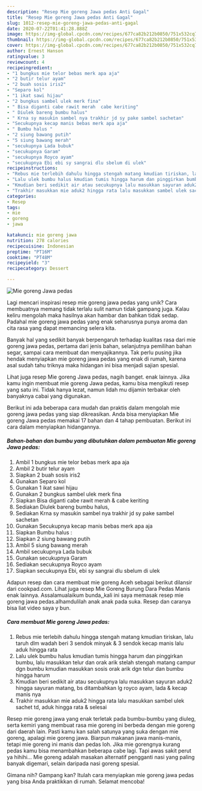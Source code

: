 ```yaml
---
description: "Resep Mie goreng Jawa pedas Anti Gagal"
title: "Resep Mie goreng Jawa pedas Anti Gagal"
slug: 1012-resep-mie-goreng-jawa-pedas-anti-gagal
date: 2020-07-22T01:41:28.888Z
image: https://img-global.cpcdn.com/recipes/677ca82b212b0850/751x532cq70/mie-goreng-jawa-pedas-foto-resep-utama.jpg
thumbnail: https://img-global.cpcdn.com/recipes/677ca82b212b0850/751x532cq70/mie-goreng-jawa-pedas-foto-resep-utama.jpg
cover: https://img-global.cpcdn.com/recipes/677ca82b212b0850/751x532cq70/mie-goreng-jawa-pedas-foto-resep-utama.jpg
author: Ernest Hanson
ratingvalue: 3
reviewcount: 4
recipeingredient:
- "1 bungkus mie telor bebas merk apa aja"
- "2 butir telur ayam"
- "2 buah sosis iris2"
- "Separo kol"
- "1 ikat sawi hijau"
- "2 bungkus sambel ulek merk fina"
- " Bisa diganti cabe rawit merah  cabe keriting"
- " Diulek bareng bumbu halus"
- " Krna sy masukin sambel nya trakhir jd sy pake sambel sachetan"
- "Secukupnya kecap manis bebas merk apa aja"
- " Bumbu halus "
- "2 siung bawang putih"
- "5 siung bawang merah"
- "secukupnya Lada bubuk"
- "secukupnya Garam"
- "secukupnya Royco ayam"
- "secukupnya Ebi ebi sy sangrai dlu sbelum di ulek"
recipeinstructions:
- "Rebus mie terlebih dahulu hingga stengah matang kmudian tiriskan, lalu taruh dlm wadah beri 3 sendok minyak &amp; 3 sendok kecap manis lalu aduk hingga rata"
- "Lalu ulek bumbu halus kmudian tumis hingga harum dan pinggirkan bumbu, lalu masukkan telur dan orak arik stelah stengah matang campur dgn bumbu kmudian masukkan sosis orak arik dgn telur dan bumbu hingga harum"
- "Kmudian beri sedikit air atau secukupnya lalu masukkan sayuran aduk2 hingga sayuran matang, bs ditambahkan lg royco ayam, lada &amp; kecap manis nya"
- "Trakhir masukkan mie aduk2 hingga rata lalu masukkan sambel ulek sachet td, aduk hingga rata &amp; selesai"
categories:
- Resep
tags:
- mie
- goreng
- jawa

katakunci: mie goreng jawa 
nutrition: 278 calories
recipecuisine: Indonesian
preptime: "PT16M"
cooktime: "PT48M"
recipeyield: "3"
recipecategory: Dessert

---
```



![Mie goreng Jawa pedas](https://img-global.cpcdn.com/recipes/677ca82b212b0850/751x532cq70/mie-goreng-jawa-pedas-foto-resep-utama.jpg)

Lagi mencari inspirasi resep mie goreng jawa pedas yang unik? Cara membuatnya memang tidak terlalu sulit namun tidak gampang juga. Kalau keliru mengolah maka hasilnya akan hambar dan bahkan tidak sedap. Padahal mie goreng jawa pedas yang enak seharusnya punya aroma dan cita rasa yang dapat memancing selera kita.

Banyak hal yang sedikit banyak berpengaruh terhadap kualitas rasa dari mie goreng jawa pedas, pertama dari jenis bahan, selanjutnya pemilihan bahan segar, sampai cara membuat dan menyajikannya. Tak perlu pusing jika hendak menyiapkan mie goreng jawa pedas yang enak di rumah, karena asal sudah tahu triknya maka hidangan ini bisa menjadi sajian spesial.

Lihat juga resep Mie goreng Jawa pedas, nagih banget. enak lainnya. Jika kamu ingin membuat mie goreng Jawa pedas, kamu bisa mengikuti resep yang satu ini. Tidak hanya lezat, namun lidah mu dijamin terbakar oleh banyaknya cabai yang digunakan.


Berikut ini ada beberapa cara mudah dan praktis dalam mengolah mie goreng jawa pedas yang siap dikreasikan. Anda bisa menyiapkan Mie goreng Jawa pedas memakai 17 bahan dan 4 tahap pembuatan. Berikut ini cara dalam menyiapkan hidangannya.

<!--inarticleads1-->

##### Bahan-bahan dan bumbu yang dibutuhkan dalam pembuatan Mie goreng Jawa pedas:

1. Ambil 1 bungkus mie telor bebas merk apa aja
1. Ambil 2 butir telur ayam
1. Siapkan 2 buah sosis iris2
1. Gunakan Separo kol
1. Gunakan 1 ikat sawi hijau
1. Gunakan 2 bungkus sambel ulek merk fina
1. Siapkan  Bisa diganti cabe rawit merah &amp; cabe keriting
1. Sediakan  Diulek bareng bumbu halus,
1. Sediakan  Krna sy masukin sambel nya trakhir jd sy pake sambel sachetan
1. Gunakan Secukupnya kecap manis bebas merk apa aja
1. Siapkan  Bumbu halus :
1. Siapkan 2 siung bawang putih
1. Ambil 5 siung bawang merah
1. Ambil secukupnya Lada bubuk
1. Gunakan secukupnya Garam
1. Sediakan secukupnya Royco ayam
1. Siapkan secukupnya Ebi, ebi sy sangrai dlu sbelum di ulek


Adapun resep dan cara membuat mie goreng Aceh sebagai berikut dilansir dari cookpad.com. Lihat juga resep Mie Goreng Burung Dara Pedas Manis enak lainnya. Assalamualaikum bunda,,kali ini saya memasak resep mie goreng jawa pedas.alhamdulilah anak anak pada suka. Resep dan caranya bisa liat video saya y bun. 

<!--inarticleads2-->

##### Cara membuat Mie goreng Jawa pedas:

1. Rebus mie terlebih dahulu hingga stengah matang kmudian tiriskan, lalu taruh dlm wadah beri 3 sendok minyak &amp; 3 sendok kecap manis lalu aduk hingga rata
1. Lalu ulek bumbu halus kmudian tumis hingga harum dan pinggirkan bumbu, lalu masukkan telur dan orak arik stelah stengah matang campur dgn bumbu kmudian masukkan sosis orak arik dgn telur dan bumbu hingga harum
1. Kmudian beri sedikit air atau secukupnya lalu masukkan sayuran aduk2 hingga sayuran matang, bs ditambahkan lg royco ayam, lada &amp; kecap manis nya
1. Trakhir masukkan mie aduk2 hingga rata lalu masukkan sambel ulek sachet td, aduk hingga rata &amp; selesai


Resep mie goreng jawa yang enak terletak pada bumbu-bumbu yang diuleg, serta kemiri yang membuat rasa mie goreng ini berbeda dengan mie goreng dari daerah lain. Pasti kamu kan salah satunya yang suka dengan mie goreng, apalagi mie goreng jawa. Biarpun makanan jawa manis-manis, tetapi mie goreng ini manis dan pedas loh. Jika mie gorengnya kurang pedas kamu bisa menambahkan beberapa cabe lagi. Tapi awas sakit perut ya hihihi… Mie goreng adalah masakan alternatif pengganti nasi yang paling banyak digemari, selain daripada nasi goreng spesial. 

Gimana nih? Gampang kan? Itulah cara menyiapkan mie goreng jawa pedas yang bisa Anda praktikkan di rumah. Selamat mencoba!
